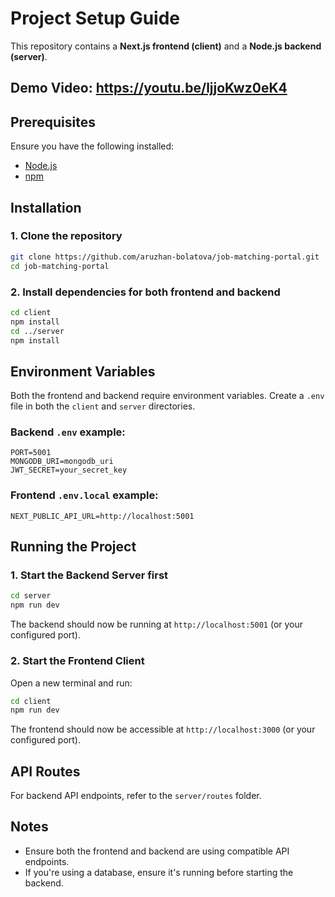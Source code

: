 # Project Setup Guide

This repository contains a **Next.js frontend (client)** and a **Node.js backend (server)**.

## Demo Video: https://youtu.be/ljjoKwz0eK4 

## Prerequisites
Ensure you have the following installed:
- [Node.js](https://nodejs.org/)
- [npm](https://www.npmjs.com/)

## Installation

### 1. Clone the repository
```sh
git clone https://github.com/aruzhan-bolatova/job-matching-portal.git
cd job-matching-portal
```

### 2. Install dependencies for both frontend and backend
```sh
cd client
npm install  
cd ../server
npm install 
```

## Environment Variables

Both the frontend and backend require environment variables. Create a `.env` file in both the `client` and `server` directories.

### Backend `.env` example:
```env
PORT=5001
MONGODB_URI=mongodb_uri
JWT_SECRET=your_secret_key
```

### Frontend `.env.local` example:
```env
NEXT_PUBLIC_API_URL=http://localhost:5001
```


## Running the Project

### 1. Start the Backend Server first
```sh
cd server
npm run dev 
```

The backend should now be running at `http://localhost:5001` (or your configured port).

### 2. Start the Frontend Client
Open a new terminal and run:
```sh
cd client
npm run dev  
```

The frontend should now be accessible at `http://localhost:3000` (or your configured port).


## API Routes
For backend API endpoints, refer to the `server/routes` folder.

## Notes
- Ensure both the frontend and backend are using compatible API endpoints.
- If you're using a database, ensure it's running before starting the backend.


